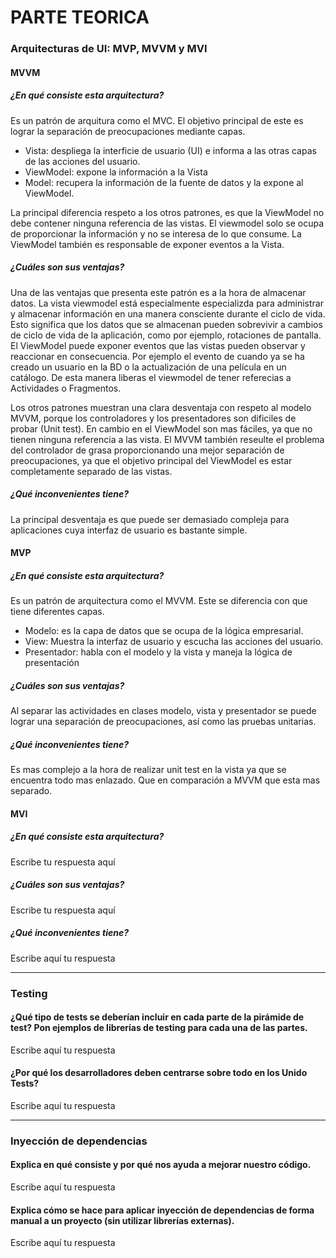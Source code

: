 # PARTE TEORICA

### Arquitecturas de UI: MVP, MVVM y MVI

#### MVVM

##### ¿En qué consiste esta arquitectura?
Es un patrón de arquitura como el MVC. El objetivo principal de este es lograr la separación de preocupaciones mediante capas.
- Vista: despliega la interficie de usuario (UI) e informa a las otras capas de las acciones del usuario.
- ViewModel: expone la información a la Vista
- Model: recupera la información de la fuente de datos y la expone al ViewModel.

La principal diferencia respeto a los otros patrones, es que la ViewModel no debe contener ninguna referencia de las vistas. El viewmodel solo se ocupa de proporcionar la información y no se interesa de lo que consume. La ViewModel también es responsable de exponer eventos a la Vista.

##### ¿Cuáles son sus ventajas?
Una de las ventajas que presenta este patrón es a la hora de almacenar datos. La vista viewmodel está especialmente especializda para administrar y almacenar información en una manera consciente durante el ciclo de vida. Esto significa que los datos que se almacenan pueden sobrevivir a cambios de ciclo de vida de la aplicación, como por ejemplo, rotaciones de pantalla. 
El ViewModel puede exponer eventos que las vistas pueden observar y reaccionar en consecuencia. Por ejemplo el evento de cuando ya se ha creado un usuario en la BD o la actualización de una película en un catálogo. De esta manera liberas el viewmodel de tener referecias a Actividades o Fragmentos.

Los otros patrones muestran una clara desventaja con respeto al modelo MVVM, porque los controladores y los presentadores son dificiles de probar (Unit test). En cambio en el ViewModel son mas fáciles, ya que no tienen ninguna referencia a las vista.
El MVVM también reseulte el problema del controlador de grasa proporcionando una mejor separación de preocupaciones, ya que el objetivo principal del ViewModel es estar completamente separado de las vistas.

##### ¿Qué inconvenientes tiene?
La principal desventaja es que puede ser demasiado compleja para aplicaciones cuya interfaz de usuario es bastante simple. 

#### MVP

##### ¿En qué consiste esta arquitectura?
Es un patrón de arquitectura como el MVVM. Este se diferencia con que tiene diferentes capas. 
- Modelo: es la capa de datos que se ocupa de la lógica empresarial.
- View: Muestra la interfaz de usuario y escucha las acciones del usuario.
- Presentador: habla con el modelo y la vista y maneja la lógica de presentación


##### ¿Cuáles son sus ventajas?
Al separar las actividades en clases modelo, vista y presentador se puede lograr una separación de preocupaciones, así como las pruebas unitarias.

##### ¿Qué inconvenientes tiene?
Es mas complejo a la hora de realizar unit test en la vista ya que se encuentra todo mas enlazado. Que en comparación a MVVM que esta mas separado.

#### MVI

##### ¿En qué consiste esta arquitectura?
Escribe tu respuesta aquí

##### ¿Cuáles son sus ventajas?
Escribe tu respuesta aquí

##### ¿Qué inconvenientes tiene?
Escribe aquí tu respuesta

---

### Testing

#### ¿Qué tipo de tests se deberían incluir en cada parte de la pirámide de test? Pon ejemplos de librerías de testing para cada una de las partes. 
Escribe aquí tu respuesta

#### ¿Por qué los desarrolladores deben centrarse sobre todo en los Unido Tests?
Escribe aquí tu respuesta

---

### Inyección de dependencias

#### Explica en qué consiste y por qué nos ayuda a mejorar nuestro código.
Escribe aquí tu respuesta

#### Explica cómo se hace para aplicar inyección de dependencias de forma manual a un proyecto (sin utilizar librerías externas).
Escribe aquí tu respuesta